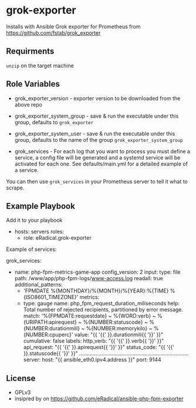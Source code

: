 grok-exporter
=========

Installs with Ansible Grok exporter for Prometheus from https://github.com/fstab/grok_exporter

Requirments
--------------

`unzip` on the target machine

Role Variables
--------------

- grok_exporter_version - exporter version to be downloaded from the above repo

- grok_exporter_system_group - save & run the executable under this group, defaults to `grok_exporter`
- grok_exporter_system_user - save & run the executable under this group, defaults to the name of the group `grok_exporter_system_group`

- grok_services - For each log that you want to process you must define a service, a config file will be generated and a systemd service will be activated for each one. See defaults/main.yml for a detailed example of a service.

You can then use `grok_services` in your Prometheus server to tell it what to scrape.

Example Playbook
----------------

Add it to your playbook

- hosts: servers
  roles:
    - role: eRadical.grok-exporter

Example of services:

grok_services:
  - name: php-fpm-metrics-game-app
    config_version: 2
    input:
      type: file
      path: /www/app/php-fpm-logs/www-access.log
      readall: true
    additional_patterns:
      - 'FPMDATE %{MONTHDAY}/%{MONTH}/%{YEAR}:%{TIME} %{ISO8601_TIMEZONE}'
    metrics:
      - type: gauge
        name: php_fpm_request_duration_miliseconds
        help: Total number of rejected recipients, partitioned by error message.
        match: '%{FPMDATE:requestdate} ~ %{WORD:verb} ~ %{URIPATH:apirequest} ~ %{NUMBER:statuscode} ~ %{NUMBER:durationmili} ~ %{NUMBER:memorykilo} ~ %{NUMBER:cpuperc}'
        value: "{{ '{{' }}.durationmili{{ '}}' }}"
        cumulative: false
        labels:
          http_verb: "{{ '{{' }}.verb{{ '}}' }}"
          api_request: "{{ '{{' }}.apirequest{{ '}}' }}"
          status_code: "{{ '{{' }}.statuscode{{ '}}' }}"
      ..........................................................................
    server:
      host: "{{ ansible_eth0.ipv4.address }}"
      port: 9144

License
-------

- GPLv3
- insipred by on https://github.com/eRadical/ansible-php-fpm-exporter

